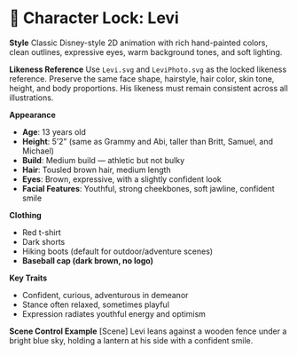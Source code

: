 # 🎨 Character Lock: Levi

**Style**
Classic Disney-style 2D animation with rich hand-painted colors, clean outlines, expressive eyes, warm background tones, and soft lighting.

**Likeness Reference**
Use `Levi.svg` and `LeviPhoto.svg` as the locked likeness reference. Preserve the same face shape, hairstyle, hair color, skin tone, height, and body proportions. His likeness must remain consistent across all illustrations.

**Appearance**

* **Age**: 13 years old
* **Height**: 5’2” (same as Grammy and Abi, taller than Britt, Samuel, and Michael)
* **Build**: Medium build — athletic but not bulky
* **Hair**: Tousled brown hair, medium length
* **Eyes**: Brown, expressive, with a slightly confident look
* **Facial Features**: Youthful, strong cheekbones, soft jawline, confident smile

**Clothing**

* Red t-shirt
* Dark shorts
* Hiking boots (default for outdoor/adventure scenes)
* **Baseball cap (dark brown, no logo)**

**Key Traits**

* Confident, curious, adventurous in demeanor
* Stance often relaxed, sometimes playful
* Expression radiates youthful energy and optimism

**Scene Control Example**
[Scene] Levi leans against a wooden fence under a bright blue sky, holding a lantern at his side with a confident smile.
